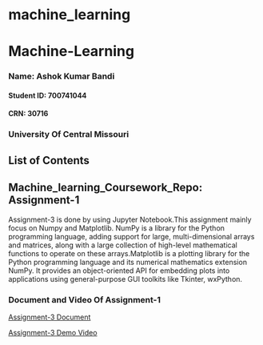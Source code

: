 # machine_learning
# Machine-Learning 

### Name: Ashok Kumar Bandi  
#### Student ID: 700741044
#### CRN: 30716
### University Of Central Missouri
## List of Contents

## Machine_learning_Coursework_Repo: Assignment-1

Assignment-3 is done by using Jupyter Notebook.This assignment mainly focus on Numpy and Matplotlib. NumPy is a library for the Python programming language, adding support for large, multi-dimensional arrays and matrices, along with a large collection of high-level mathematical functions to operate on these arrays.Matplotlib is a plotting library for the Python programming language and its numerical mathematics extension NumPy. It provides an object-oriented API for embedding plots into applications using general-purpose GUI toolkits like Tkinter, wxPython.
### Document and Video Of Assignment-1
[Assignment-3 Document](https://docs.google.com/document/d/1rf7JY2aiHeq-Tl25IHp9B95aPuMLD99q/edit?usp=drive_link&ouid=114649899518724120426&rtpof=true&sd=true)

[Assignment-3 Demo Video](https://drive.google.com/file/d/1B3Wsj-LO_q0486jWWaeK4NHKOOQlMc2y/view?usp=drive_link)
